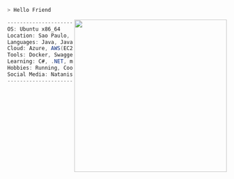 ```zsh
> Hello Friend
```
<img src="https://data.whicdn.com/images/312694971/original.png" align="right" width="350" />


```csharp
-------------------------------------------
OS: Ubuntu x86_64
Location: Sao Paulo, Brazil
Languages: Java, JavaScript,HTML, CSS, SQL
Cloud: Azure, AWS(EC2)
Tools: Docker, Swagger, Jenkins
Learning: C#, .NET, mongoDB, Spring
Hobbies: Running, Cooking
Social Media: Natanista
------------------------------------------
```

